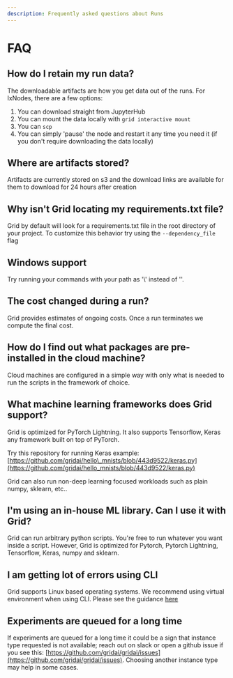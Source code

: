 ```yaml
---
description: Frequently asked questions about Runs
---
```


# FAQ

## How do I retain my run data?
The downloadable artifacts are how you get data out of the runs.  For IxNodes, there are a few options:
1. You can download straight from JupyterHub
2. You can mount the data locally with `grid interactive mount`
3. You can `scp`
4. You can simply 'pause' the node and restart it any time you need it (if you don't require downloading the data locally)

## Where are artifacts stored?
Artifacts are currently stored on s3 and the download links are available for them to download for 24 hours after creation

## Why isn't Grid locating my requirements.txt file?
Grid by default will look for a requirements.txt file in the root directory of your project. To customize this behavior try using the `--dependency_file` flag

## Windows support

Try running your commands with your path as '\\' instead of '\'.

## The cost changed during a run?

Grid provides estimates of ongoing costs. Once a run terminates we compute the final cost.

## How do I find out what packages are pre-installed in the cloud machine?

Cloud machines are configured in a simple way with only what is needed to run the scripts in the framework of choice.

## What machine learning frameworks does Grid support?

Grid is optimized for PyTorch Lightning. It also supports Tensorflow, Keras any framework built on top of PyTorch.

Try this repository for running Keras example: [https://github.com/gridai/hello\_mnists/blob/443d9522/keras.py](https://github.com/gridai/hello_mnists/blob/443d9522/keras.py)

Grid can also run non-deep learning focused workloads such as plain numpy, sklearn, etc..

## I'm using an in-house ML library. Can I use it with Grid?

Grid can run arbitrary python scripts. You're free to run whatever you want inside a script. However, Grid is optimized for Pytorch, Pytorch Lightning, Tensorflow, Keras, numpy and sklearn.

## I am getting lot of errors using CLI

Grid supports Linux based operating systems. We recommend using virtual environment when using CLI. Please see the guidance [here](../global-cli-configs/virtual-environments.md)

## Experiments are queued for a long time

If experiments are queued for a long time it could be a sign that instance type requested is not available; reach out on slack or open a github issue if you see this: [https://github.com/gridai/gridai/issues](https://github.com/gridai/gridai/issues). Choosing another instance type may help in some cases.
